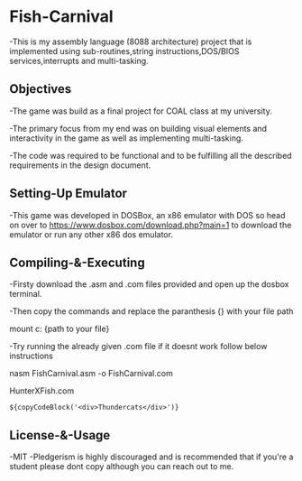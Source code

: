 # Fish-Carnival

-This is my assembly language (8088 architecture) project that is implemented using sub-routines,string instructions,DOS/BIOS services,interrupts and multi-tasking.

## Objectives
-The game was build as a final project for COAL class at my university.

-The primary focus from my end was on building visual elements and interactivity in the game as well as implementing multi-tasking.

-The code was required to be functional and to be fulfilling all the described requirements in the design document.

## Setting-Up Emulator

-This game was developed in DOSBox, an x86 emulator with DOS so head on over to https://www.dosbox.com/download.php?main=1 to download the emulator or run any other x86 dos emulator.

## Compiling-&-Executing

-Firsty download the .asm and .com files provided and open up the dosbox terminal.

-Then copy the commands and replace the paranthesis {} with your file path

mount c: {path to your file}

-Try running the already given .com file if it doesnt work follow below instructions

nasm FishCarnival.asm -o FishCarnival.com

HunterXFish.com

`${copyCodeBlock('<div>Thundercats</div>')}`

## License-&-Usage

-MIT
-Pledgerism is highly discouraged and is recommended that if you're a student please dont copy although you can reach out to me.
